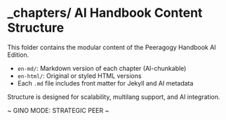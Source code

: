 # _chapters/ AI Handbook Content Structure

This folder contains the modular content of the Peeragogy Handbook AI Edition.

- `en-md/`: Markdown version of each chapter (AI-chunkable)
- `en-html/`: Original or styled HTML versions
- Each `.md` file includes front matter for Jekyll and AI metadata

Structure is designed for scalability, multilang support, and AI integration.

~ GINO MODE: STRATEGIC PEER ~
